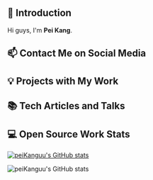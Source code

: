 ## 👋 Introduction

Hi guys, I'm **Pei Kang**. 

## 📫 Contact Me on Social Media


## 💡 Projects with My Work

## 📚 Tech Articles and Talks 

 
## 💻 Open Source Work Stats

[![peiKanguu's GitHub stats](https://github-readme-stats.vercel.app/api?username=peiKanguu)](https://github.com/peiKanguu/github-readme-stats)

![peiKanguu's GitHub stats](https://github-readme-stats.vercel.app/api?username=peiKanguua&show_icons=true)
